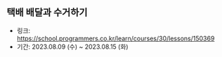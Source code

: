 ## 택배 배달과 수거하기

- 링크: https://school.programmers.co.kr/learn/courses/30/lessons/150369
- 기간: 2023.08.09 (수) ~ 2023.08.15 (화)
